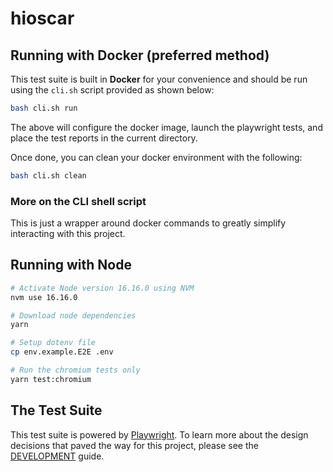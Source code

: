 # hioscar

## Running with Docker (preferred method)

This test suite is built in **Docker** for your convenience and should be run using the `cli.sh` script provided as shown below:

```sh
bash cli.sh run
```

The above will configure the docker image, launch the playwright tests, and place the test reports in the current directory.

Once done, you can clean your docker environment with the following:

```sh
bash cli.sh clean
```

### More on the CLI shell script

This is just a wrapper around docker commands to greatly simplify interacting with this project.

## Running with Node

```sh
# Activate Node version 16.16.0 using NVM
nvm use 16.16.0

# Download node dependencies
yarn

# Setup dotenv file
cp env.example.E2E .env

# Run the chromium tests only
yarn test:chromium
```

## The Test Suite

This test suite is powered by [Playwright][1]. To learn more about the design decisions that paved the way for this project, please see the [DEVELOPMENT][2] guide.

[1]: https://playwright.dev/
[2]: ./docs/DEVELOPMENT.md
